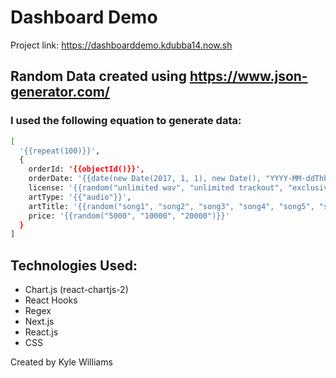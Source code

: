 # Dashboard Demo

Project link: https://dashboarddemo.kdubba14.now.sh

## Random Data created using https://www.json-generator.com/
### I used the following equation to generate data: 
```bash
[
  '{{repeat(100)}}',
  {
    orderId: '{{objectId()}}',
    orderDate: '{{date(new Date(2017, 1, 1), new Date(), "YYYY-MM-ddThh:mm:ss")}}',
    license: '{{random("unlimited wav", "unlimited trackout", "exclusive")}}',
    artType: '{{"audio"}}',
    artTitle: '{{random("song1", "song2", "song3", "song4", "song5", "song6", "song7")}}',
    price: '{{random("5000", "10000", "20000")}}'
  }
]
```

## Technologies Used: 
- Chart.js (react-chartjs-2)
- React Hooks
- Regex
- Next.js
- React.js
- CSS

Created by Kyle Williams

